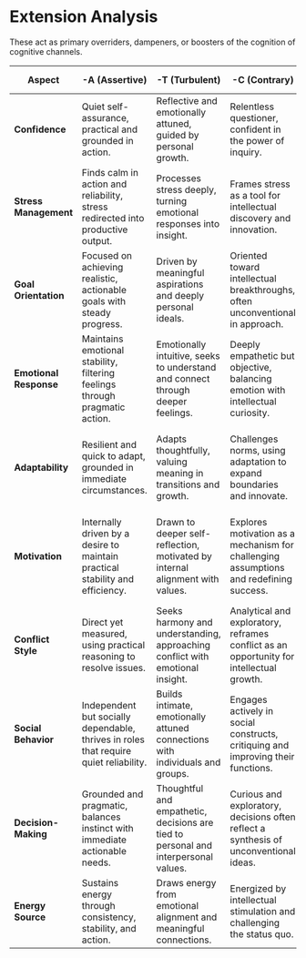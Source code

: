# Extension Analysis

These act as primary overriders, dampeners, or boosters of the cognition of cognitive channels.

| **Aspect**            | **-A (Assertive)**                               | **-T (Turbulent)**                               | **-C (Contrary)**                               | **-R (Revolutionary)**                          |
|------------------------|-------------------------------------------------|-------------------------------------------------|-------------------------------------------------|------------------------------------------------|
| **Confidence**         | Quiet self-assurance, practical and grounded in action. | Reflective and emotionally attuned, guided by personal growth. | Relentless questioner, confident in the power of inquiry. | Visionary and strategic, assured in orchestrating long-term plans. |
| **Stress Management**  | Finds calm in action and reliability, stress redirected into productive output. | Processes stress deeply, turning emotional responses into insight. | Frames stress as a tool for intellectual discovery and innovation. | Channels stress into meticulous planning, thriving in high-pressure situations. |
| **Goal Orientation**   | Focused on achieving realistic, actionable goals with steady progress. | Driven by meaningful aspirations and deeply personal ideals. | Oriented toward intellectual breakthroughs, often unconventional in approach. | Pursues transformative goals with unwavering intensity and strategic foresight. |
| **Emotional Response** | Maintains emotional stability, filtering feelings through pragmatic action. | Emotionally intuitive, seeks to understand and connect through deeper feelings. | Deeply empathetic but objective, balancing emotion with intellectual curiosity. | Harnesses emotions to inspire and direct outcomes, blending vision with purpose. |
| **Adaptability**       | Resilient and quick to adapt, grounded in immediate circumstances. | Adapts thoughtfully, valuing meaning in transitions and growth. | Challenges norms, using adaptation to expand boundaries and innovate. | Actively reshapes environments, aligning change with a larger, calculated vision. |
| **Motivation**         | Internally driven by a desire to maintain practical stability and efficiency. | Drawn to deeper self-reflection, motivated by internal alignment with values. | Explores motivation as a mechanism for challenging assumptions and redefining success. | Motivated by ambition and systemic progress, leveraging precision to achieve breakthroughs. |
| **Conflict Style**     | Direct yet measured, using practical reasoning to resolve issues. | Seeks harmony and understanding, approaching conflict with emotional insight. | Analytical and exploratory, reframes conflict as an opportunity for intellectual growth. | Deliberately strategic, views conflict as a necessary step in enacting transformation. |
| **Social Behavior**    | Independent but socially dependable, thrives in roles that require quiet reliability. | Builds intimate, emotionally attuned connections with individuals and groups. | Engages actively in social constructs, critiquing and improving their functions. | Leverages networks tactically, influencing from within while maintaining subtlety. |
| **Decision-Making**    | Grounded and pragmatic, balances instinct with immediate actionable needs. | Thoughtful and empathetic, decisions are tied to personal and interpersonal values. | Curious and exploratory, decisions often reflect a synthesis of unconventional ideas. | Precision-driven, plans decisions meticulously with long-term impact in mind. |
| **Energy Source**      | Sustains energy through consistency, stability, and action. | Draws energy from emotional alignment and meaningful connections. | Energized by intellectual stimulation and challenging the status quo. | Fuels energy through systemic vision, transforming challenges into momentum. | 

